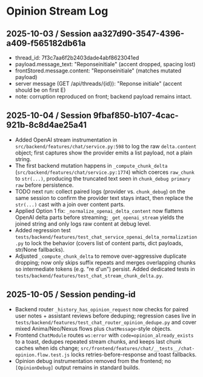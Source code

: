 # Opinion Stream Log

## 2025-10-03 / Session aa327d90-3547-4396-a409-f565182db61a
- thread_id: 7f3c7aa6f2b2403dade4abf8623041ed
- payload.message_text: "Reponseinitiale" (accent dropped, spacing lost)
- frontStored.message.content: "Reponseinitiale" (matches mutated payload)
- server message (GET /api/threads/{id}): "Reponse initiale" (accent should be on first E)
- note: corruption reproduced on front; backend payload remains intact.
## 2025-10-04 / Session 9fbaf850-b107-4cac-921b-8c8d4ae25a41
- Added OpenAI stream instrumentation in `src/backend/features/chat/service.py:598` to log the raw `delta.content` object; first captures show the provider emits a list payload, not a plain string.
- The first backend mutation happens in `_compute_chunk_delta` (`src/backend/features/chat/service.py:1774`) which coerces `raw_chunk` to `str(...)`, producing the truncated text seen in `chunk_debug primary raw` before persistence.
- TODO next run: collect paired logs (provider vs. `chunk_debug`) on the same session to confirm the provider text stays intact, then replace the `str(...)` cast with a join over content parts.
- Applied Option 1 fix: `_normalize_openai_delta_content` now flattens OpenAI delta parts before streaming; `_get_openai_stream` yields the joined string and only logs raw content at debug level.
- Added regression test `tests/backend/features/test_chat_service_openai_delta_normalization.py` to lock the behavior (covers list of content parts, dict payloads, str/None fallbacks).
- Adjusted `_compute_chunk_delta` to remove over-aggressive duplicate dropping; now only skips suffix repeats and merges overlapping chunks so intermediate tokens (e.g. "re d'un") persist. Added dedicated tests in `tests/backend/features/test_chat_stream_chunk_delta.py`.

## 2025-10-05 / Session pending-id
- Backend router `_history_has_opinion_request` now checks for paired user notes + assistant reviews before deduping; regression cases live in `tests/backend/features/test_chat_router_opinion_dedupe.py` and cover mixed Anima/Neo/Nexus flows plus `ChatMessage`-style objects.
- Frontend `ChatModule` routes `ws:error` with `code=opinion_already_exists` to a toast, dedupes repeated stream chunks, and keeps last chunk caches when ids change; `src/frontend/features/chat/__tests__/chat-opinion.flow.test.js` locks retries-before-response and toast fallbacks.
- Opinion debug instrumentation removed from the frontend; no `[OpinionDebug]` output remains in standard builds.
